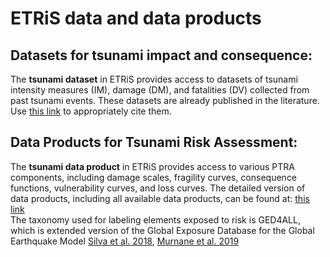 # ETRiS data and data products

## Datasets for tsunami impact and consequence:
The **tsunami dataset** in ETRiS provides access to datasets of tsunami intensity measures (IM), damage (DM), and fatalities (DV) collected from past tsunami events. These datasets are already published in the literature.
Use [this link](https://github.com/eurotsunamirisk/etris_data_and_data_products/blob/main/etris_data_table.xlsx) to appropriately cite them.

## Data Products for Tsunami Risk Assessment:
The **tsunami data product** in ETRiS provides access to various PTRA components, including damage scales, fragility curves, consequence functions, vulnerability curves, and loss curves. The detailed version of data products, including all available data products, can be found at: [this link](https://github.com/eurotsunamirisk/etris_data_and_data_products/blob/main/etris_data_prodcuts_table.xlsx)
<br>The taxonomy used for labeling elements exposed to risk is GED4ALL, which is extended version of the Global Exposure Database for the Global Earthquake Model [Silva et al. 2018](https://www.globalquakemodel.org/gempublications/global-exposure-database-for-multi-hazard-risk-analysis-multi-hazard-exposure-taxonomy), [Murnane et al. 2019](https://www.emerald.com/insight/content/doi/10.1108/DPM-09-2019-0293/full/html) 
